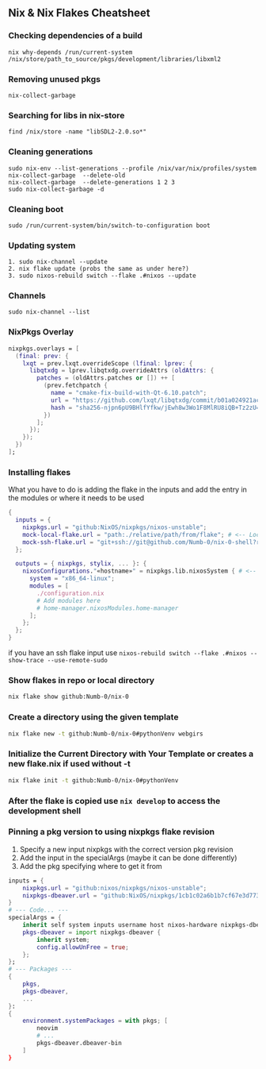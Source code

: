 ## Nix & Nix Flakes Cheatsheet
### Checking dependencies of a build
```nix why-depends /run/current-system /nix/store/path_to_source/pkgs/development/libraries/libxml2```
### Removing unused pkgs
```
nix-collect-garbage 
```
### Searching for libs in nix-store
```
find /nix/store -name "libSDL2-2.0.so*" 
```
### Cleaning generations
```
sudo nix-env --list-generations --profile /nix/var/nix/profiles/system
nix-collect-garbage  --delete-old
nix-collect-garbage  --delete-generations 1 2 3
sudo nix-collect-garbage -d
```
### Cleaning boot
```
sudo /run/current-system/bin/switch-to-configuration boot
```
### Updating system
```
1. sudo nix-channel --update
2. nix flake update (probs the same as under here?)
3. sudo nixos-rebuild switch --flake .#nixos --update
```
### Channels
```
sudo nix-channel --list 

```

### NixPkgs Overlay
```nix
nixpkgs.overlays = [
  (final: prev: {
    lxqt = prev.lxqt.overrideScope (lfinal: lprev: {
      libqtxdg = lprev.libqtxdg.overrideAttrs (oldAttrs: {
        patches = (oldAttrs.patches or []) ++ [
          (prev.fetchpatch {
            name = "cmake-fix-build-with-Qt-6.10.patch";
            url = "https://github.com/lxqt/libqtxdg/commit/b01a024921acdfd5b0e97d5fda2933c726826e99.patch";
            hash = "sha256-njpn6pU9BHlfYfkw/jEwh8w3Wo1F8MlRU8iQB+Tz2zU=";
          })
        ];
      });
    });
  })
];
```

### Installing flakes

What you have to do is adding the flake in the inputs and add the entry in the modules or where it needs to be used
```nix
{
  inputs = {
    nixpkgs.url = "github:NixOS/nixpkgs/nixos-unstable";
    mock-local-flake.url = "path:./relative/path/from/flake"; # <-- Local flake reference
    mock-ssh-flake.url = "git+ssh://git@github.com/Numb-0/nix-0-shell?ref=main"; # <-- SSH-based flake
  };

  outputs = { nixpkgs, stylix, ... }: {
    nixosConfigurations."«hostname»" = nixpkgs.lib.nixosSystem { # <-- Replace «hostname» with your actual hostname
      system = "x86_64-linux";
      modules = [ 
        ./configuration.nix
        # Add modules here
        # home-manager.nixosModules.home-manager
      ];
    };
  };
}
```
if you have an ssh flake input use `nixos-rebuild switch --flake .#nixos --show-trace --use-remote-sudo`

### Show flakes in repo or local directory
```bash
nix flake show github:Numb-0/nix-0    
```
### Create a directory using the given template
```bash
nix flake new -t github:Numb-0/nix-0#pythonVenv webgirs
```

### Initialize the Current Directory with Your Template or creates a new flake.nix if used without -t
```bash
nix flake init -t github:Numb-0/nix-0#pythonVenv
```
### After the flake is copied use `nix develop` to access the development shell 

### Pinning a pkg version to using nixpkgs flake revision
1. Specify a new input nixpkgs with the correct version pkg revision
2. Add the input in the specialArgs (maybe it can be done differently)
3. Add the pkg specifying where to get it from

```nix
inputs = {
    nixpkgs.url = "github:nixos/nixpkgs/nixos-unstable";
    nixpkgs-dbeaver.url = "github:NixOS/nixpkgs/1cb1c02a6b1b7cf67e3d7731cbbf327a53da9679#";
}
# --- Code... ---
specialArgs = { 
    inherit self system inputs username host nixos-hardware nixpkgs-dbeaver;
    pkgs-dbeaver = import nixpkgs-dbeaver {
        inherit system;
        config.allowUnFree = true;
    };
};
# --- Packages ---
{
    pkgs,
    pkgs-dbeaver,
    ...
}:
{
    environment.systemPackages = with pkgs; [
        neovim
        # ...
        pkgs-dbeaver.dbeaver-bin
    ]
}
```

